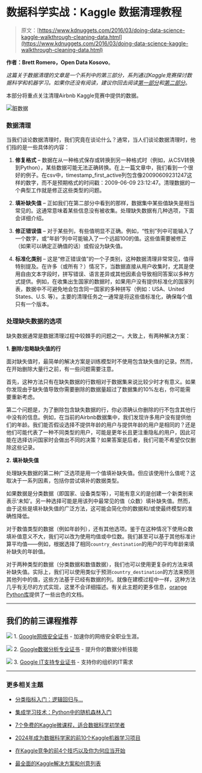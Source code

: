 # 数据科学实战：Kaggle 数据清理教程

> 原文：[https://www.kdnuggets.com/2016/03/doing-data-science-kaggle-walkthrough-cleaning-data.html](https://www.kdnuggets.com/2016/03/doing-data-science-kaggle-walkthrough-cleaning-data.html)

**作者：Brett Romero，Open Data Kosovo**。

*这篇关于数据清理的文章是一个系列中的第三部分，系列通过Kaggle竞赛探讨数据科学和机器学习。如果你还没有阅读，建议你回去阅读[第一部分](http://brettromero.com/wordpress/data-science-a-kaggle-walkthrough-introduction/)和[第二部分](http://brettromero.com/wordpress/data-science-a-kaggle-walkthrough-understanding-the-data/)*。

本部分将重点关注清理Airbnb Kaggle竞赛中提供的数据。

![脏数据](../Images/9cccd97cf0197adc18e3a221a9c4dbde.png)

### 数据清理

当我们谈论数据清理时，我们究竟在谈论什么？通常，当人们谈论数据清理时，他们指的是一些具体的内容：

1.  **修复格式** – 数据在从一种格式保存或转换到另一种格式时（例如，从CSV转换到Python），某些数据可能无法正确转换。在上一篇文章中，我们看到一个很好的例子。在csv中，timestamp_first_active列包含像20090609231247这样的数字，而不是预期格式的时间戳：2009-06-09 23:12:47。清理数据的一个典型工作就是修正这些类型的问题。

1.  **填补缺失值** – 正如我们在第二部分中看到的那样，数据集中某些值缺失是相当常见的。这通常意味着某些信息没有被收集。处理缺失数据有几种选项，下面会详细介绍。

1.  **修正错误值** – 对于某些列，有些值明显不正确。例如，“性别”列中可能输入了一个数字，或“年龄”列中可能输入了一个远超100的值。这些值需要被修正（如果可以确定正确值的话）或假设为缺失值。

1.  **标准化类别** – 这是“修正错误值”的一个子类别，这种数据清理非常常见，值得特别提及。在许多（或所有？）情况下，当数据直接从用户收集时，尤其是使用自由文本字段时，拼写错误、语言差异或其他因素会导致相同答案以多种方式提供。例如，在收集出生国家的数据时，如果用户没有提供标准化的国家列表，数据中不可避免地会包含同一国家的多种拼写（例如：USA、United States、U.S. 等）。主要的清理任务之一通常是将这些值标准化，确保每个值只有一个版本。

### 处理缺失数据的选项

缺失数据通常是数据清理过程中较棘手的问题之一。大致上，有两种解决方案：

**1\. 删除/忽略缺失值的行**

面对缺失值时，最简单的解决方案是训练模型时不使用包含缺失值的记录。然而，在开始删除大量行之前，有一些问题需要注意。

首先，这种方法只有在缺失数据的行数相对于数据集来说比较少时才有意义。如果你发现由于缺失值导致你需要删除的数据量超过了数据集的10%左右，你可能需要重新考虑。

第二个问题是，为了删除包含缺失数据的行，你必须确认你删除的行不包含其他行中没有的信息。例如，在当前的Airbnb数据集中，我们发现许多用户没有提供他们的年龄。我们能否假设选择不提供年龄的用户与提供年龄的用户是相同的？还是他们可能代表了一种不同类型的用户，可能是更年长且更注重隐私的用户，因此可能在选择访问国家时会做出不同的决策？如果答案是后者，我们可能不希望仅仅删除这些记录。

**2\. 填补缺失值**

处理缺失数据的第二种广泛选项是用一个值填补缺失值。但应该使用什么值呢？这取决于一系列因素，包括你尝试填补的数据类型。

如果数据是分类数据（即国家、设备类型等），可能有意义的是创建一个新类别来表示‘未知’。另一种选择可能是用该列中最常见的值（众数）填补缺失值。然而，由于这些是填补缺失值的广泛方法，这可能会简化你的数据和/或使最终模型的准确性降低。

对于数值类型的数据（例如年龄列），还有其他选项。鉴于在这种情况下使用众数填补值意义不大，我们可以改为使用均值或中位数。我们甚至可以基于其他标准计算平均值——例如，根据选择了相同`country_destination`的用户的平均年龄来填补缺失的年龄值。

对于两种类型的数据（分类数据和数值数据），我们也可以使用更复杂的方法来填补缺失值。实际上，我们可以使用类似于预测`country_destination`的方法来预测其他列中的值，这些方法基于已经有数据的列。就像在建模过程中一样，这种方法几乎有无尽的方式实现，这里不会详细描述。有关此主题的更多信息，[orange Python库](http://docs.orange.biolab.si/reference/rst/Orange.feature.imputation.html)提供了一些出色的文档。

* * *

## 我们的前三课程推荐

![](../Images/0244c01ba9267c002ef39d4907e0b8fb.png) 1\. [Google网络安全证书](https://www.kdnuggets.com/google-cybersecurity) - 加速你的网络安全职业生涯。

![](../Images/e225c49c3c91745821c8c0368bf04711.png) 2\. [Google数据分析专业证书](https://www.kdnuggets.com/google-data-analytics) - 提升你的数据分析技能

![](../Images/0244c01ba9267c002ef39d4907e0b8fb.png) 3\. [Google IT支持专业证书](https://www.kdnuggets.com/google-itsupport) - 支持你的组织的IT需求

* * *

### 更多相关主题

+   [分类指标入门：逻辑回归与…](https://www.kdnuggets.com/2022/10/classification-metrics-walkthrough-logistic-regression-accuracy-precision-recall-roc.html)

+   [集成学习技术：Python中的随机森林入门](https://www.kdnuggets.com/ensemble-learning-techniques-a-walkthrough-with-random-forests-in-python)

+   [7个免费的Kaggle微课程，适合数据科学初学者](https://www.kdnuggets.com/7-free-kaggle-micro-courses-for-data-science-beginners)

+   [2024年成为数据科学家的前10个Kaggle机器学习项目](https://www.kdnuggets.com/top-10-kaggle-machine-learning-projects-to-become-data-scientist-in-2024)

+   [在Kaggle竞争的前4个技巧以及你为何应当开始](https://www.kdnuggets.com/2022/05/packt-top-4-tricks-competing-kaggle-start.html)

+   [最全面的Kaggle解决方案和创意列表](https://www.kdnuggets.com/2022/11/comprehensive-list-kaggle-solutions-ideas.html)
